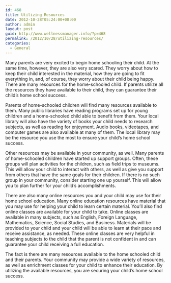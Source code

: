 ```yaml
---
id: 468
title: Utilizing Resources
date: 2012-10-28T05:24:00+00:00
author: admin
layout: post
guid: http://www.wellnessmanager.info/?p=468
permalink: /2012/10/28/utilizing-resources/
categories:
  - General
---
```

Many parents are very excited to begin home schooling their child. At the same time, however, they are also very scared. They worry about how to keep their child interested in the material, how they are going to fit everything in, and, of course, they worry about their child being happy. There are many resources for the home-schooled child. If parents utilize all the resources they have available to their child, they can guarantee their child’s home school success.

Parents of home-schooled children will find many resources available to them. Many public libraries have reading programs set up for young children and a home-schooled child able to benefit from them. Your local library will also have the variety of books your child needs to research subjects, as well as reading for enjoyment. Audio books, videotapes, and computer games are also available at many of them. The local library may be the resource you use the most to ensure your child’s home school success.

Other resources may be available in your community, as well. Many parents of home-schooled children have started up support groups. Often, these groups will plan activities for the children, such as field trips to museums. This will allow your child to interact with others, as well as give you support from others that have the same goals for their children. If there is no such group in your community, consider starting one up yourself. This will allow you to plan further for your child’s accomplishments.

There are also many online resources you and your child may use for their home school education. Many online education resources have material that you may use for helping your child to learn certain material. You’ll also find online classes are available for your child to take. Online classes are available in many subjects, such as English, Foreign Language, Mathematics, Science, Social Studies, and Business. Materials will be provided to your child and your child will be able to learn at their pace and receive assistance, as needed. These online classes are very helpful in teaching subjects to the child that the parent is not confident in and can guarantee your child receiving a full education.

The fact is there are many resources available to the home schooled child and their parents. Your community may provide a wide variety of resources, as well as enrichment classes for your child to enhance their education. By utilizing the available resources, you are securing your child’s home school success.